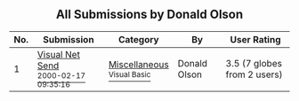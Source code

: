﻿<div align="center">

## All Submissions by Donald Olson

</div>

No.  | Submission | Category | By   | User Rating
---- | ---------- | -------- | ---- | -----------
1 | [Visual Net Send<br /><sup>2000-02-17 09:35:16</sup>](https://github.com/Planet-Source-Code/donald-olson-visual-net-send__1-6103) | [Miscellaneous<br /><sup>Visual Basic</sup>](../ByCategory/miscellaneous__1-1.md) | Donald Olson | 3.5 (7 globes from 2 users)
